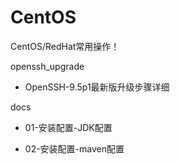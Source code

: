 # CentOS
CentOS/RedHat常用操作！



openssh_upgrade

- OpenSSH-9.5p1最新版升级步骤详细

  

docs

- 01-安装配置-JDK配置

- 02-安装配置-maven配置
